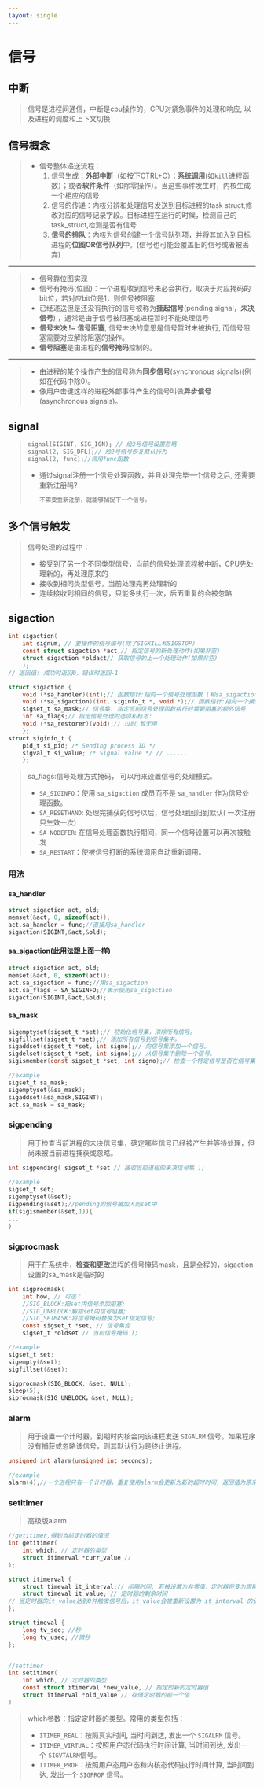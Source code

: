 ```yaml
---
layout: single
---
```

# 信号

## 中断
> 信号是进程间通信，中断是cpu操作的，CPU对紧急事件的处理和响应, 以及进程的调度和上下文切换
## 信号概念

>- 信号整体递送流程：
>    1. 信号生成：**外部中断**（如按下CTRL+C）；**系统调用**(如`kill`进程函数）；或者**软件条件**（如除零操作）。当这些事件发生时，内核生成一个相应的信号
>    2. 信号的传递：内核分辨和处理信号发送到目标进程的task struct,修改对应的信号记录字段。目标进程在运行的时候，检测自己的task_struct,检测是否有信号
>    3. **信号的排队**：内核为信号创建一个信号队列项，并将其加入到目标进程的**位图OR信号队列**中。(信号也可能会覆盖旧的信号或者被丢弃)
---
>    - 信号靠位图实现
>    - 信号有掩码(位图)：一个进程收到信号未必会执行，取决于对应掩码的bit位，若对应bit位是1，则信号被阻塞
>    - 已经递送但是还没有执行的信号被称为**挂起信号**(pending signal，**未决信号**) ，通常是由于信号被阻塞或进程暂时不能处理信号
>    - **信号未决 != 信号阻塞**, 信号未决的意思是信号暂时未被执行, 而信号阻塞需要对应解除阻塞的操作。
>    - **信号阻塞**是由进程的**信号掩码**控制的。

---
>    - 由进程的某个操作产生的信号称为**同步信号**(synchronous signals)(例如在代码中除0)。
>    - 像用户击键这样的进程外部事件产生的信号叫做**异步信号**(asynchronous signals)。
>

## signal
>````c
> signal(SIGINT, SIG_IGN); // 给2号信号设置忽略
> signal(2, SIG_DFL);// 给2号信号恢复默认行为 
> signal(2, func);//调用func函数
>````
>- 通过signal注册一个信号处理函数，并且处理完毕一个信号之后, 还需要重新注册吗?
>    ```c
>    不需要重新注册，就能够捕捉下一个信号。
>    ```
## 多个信号触发
> 信号处理的过程中：
> - 接受到了另一个不同类型信号，当前的信号处理流程被中断，CPU先处理新的，再处理原来的
> - 接收到相同类型信号，当前处理完再处理新的
> - 连续接收到相同的信号，只能多执行一次，后面重复的会被忽略

## sigaction
```c
int sigaction( 
    int signum, // 要操作的信号编号(除了SIGKILL和SIGSTOP) 
    const struct sigaction *act,// 指定信号的新处理动作(如果非空) 
    struct sigaction *oldact// 获取信号的上一个处理动作(如果非空) 
    ); 
// 返回值: 成功时返回0，错误时返回-1
```
```c
struct sigaction {
    void (*sa_handler)(int);// 函数指针:指向一个信号处理函数 (和sa_sigaction选一个即可) 
    void (*sa_sigaction)(int, siginfo_t *, void *);// 函数指针:指向一个接受三个参数的信号处理函数 
    sigset_t sa_mask;// 信号集: 指定当前信号处理函数执行时需要阻塞的额外信号 
    int sa_flags;// 指定信号处理的选项和标志: 
    void (*sa_restorer)(void);// 过时,暂无用 
    };
struct siginfo_t { 
    pid_t si_pid; /* Sending process ID */
    sigval_t si_value; /* Signal value */ // ......
    };
```
> sa_flags:信号处理方式掩码， 可以用来设置信号的处理模式。
>- `SA_SIGINFO`：使用 `sa_sigaction` 成员而不是 `sa_handler` 作为信号处理函数。
>- `SA_RESETHAND`: 处理完捕获的信号以后，信号处理回归到默认( 一次注册只生效一次)
>- `SA_NODEFER`: 在信号处理函数执行期间，同一个信号设置可以再次被触发
>- `SA_RESTART`：使被信号打断的系统调用自动重新调用。
### 用法
#### sa_handler
```c
struct sigaction act, old;
memset(&act, 0, sizeof(act));
act.sa_handler = func;//直接用sa_handler
sigaction(SIGINT,&act,&old);
```
#### sa_sigaction(此用法跟上面一样)
```c
struct sigaction act, old;
memset(&act, 0, sizeof(act));
act.sa_sigaction = func;//用sa_sigaction
act.sa_flags = SA_SIGINFO;//表示使用sa_sigaction
sigaction(SIGINT,&act,&old);
```
#### sa_mask
```c
sigemptyset(sigset_t *set);// 初始化信号集，清除所有信号。 
sigfillset(sigset_t *set);// 添加所有信号到信号集中。 
sigaddset(sigset_t *set, int signo);// 向信号集添加一个信号。 
sigdelset(sigset_t *set, int signo);// 从信号集中删除一个信号。 
sigismember(const sigset_t *set, int signo);// 检查一个特定信号是否在信号集中。

//example
sigset_t sa_mask;
sigemptyset(&sa_mask);
sigaddset(&sa_mask,SIGINT);
act.sa_mask = sa_mask;
```
### sigpending

> 用于检查当前进程的未决信号集，确定哪些信号已经被产生并等待处理，但尚未被当前进程捕获或忽略。
```c
int sigpending( sigset_t *set // 接收当前进程的未决信号集 );
			   
//example
sigset_t set;
sigemptyset(&set);
sigpending(&set);//pending的信号被加入到set中
if(sigismember(&set,1)){
...
}
```
### sigprocmask
> 用于在系统中，**检查和更改**进程的信号掩码mask，且是全程的，sigaction设置的sa_mask是临时的
```c
int sigprocmask( 
    int how, // 可选：
    //SIG_BLOCK:把set内信号添加阻塞; 
    //SIG_UNBLOCK:解除set内信号阻塞; 
    //SIG_SETMASK:将信号掩码替换为set指定信号;
    const sigset_t *set, // 信号集合 
    sigset_t *oldset // 当前信号掩码 );

//example
sigset_t set;
sigempty(&set);
sigfillset(&set);

sigprocmask(SIG_BLOCK, &set, NULL);
sleep(5);
siprocmask(SIG_UNBLOCK，&set, NULL);
```

### alarm
> 用于设置一个计时器，到期时内核会向该进程发送 `SIGALRM` 信号。如果程序没有捕获或忽略该信号，则其默认行为是终止进程。
```c
unsigned int alarm(unsigned int seconds);

//example
alarm(4);//一个进程只有一个计时器，重复使用alarm会更新为新的超时时间，返回值为原来计时器的剩余秒数
```

### setitimer
>高级版alarm

```c
//getitimer,得到当前定时器的情况
int getitimer( 
    int which, // 定时器的类型 
    struct itimerval *curr_value // 
); 

struct itimerval { 
    struct timeval it_interval;// 间隔时间: 若被设置为非零值，定时器将变为周期性的 
    struct timeval it_value; // 定时器的剩余时间 
// 当定时器的it_value达到0并触发信号后，it_value会被重新设置为 it_interval 的值，然后定时器再次开始计时 
}; 

struct timeval {
    long tv_sec; //秒
    long tv_usec; //微秒
};


//settimer
int setitimer( 
    int which, // 定时器的类型 
    const struct itimerval *new_value, // 指定的新的定时器值 
    struct itimerval *old_value // 存储定时器的前一个值 
)
```
>which参数：指定定时器的类型。常用的类型包括：
>- `ITIMER_REAL`：按照真实时间, 当时间到达, 发出一个 `SIGALRM` 信号。
>- `ITIMER_VIRTUAL`：按照用户态代码执行时间计算, 当时间到达, 发出一个 `SIGVTALRM`信号。
>- `ITIMER_PROF`：按照用户态用户态和内核态代码执行时间计算, 当时间到达, 发出一个 `SIGPROF` 信号。
